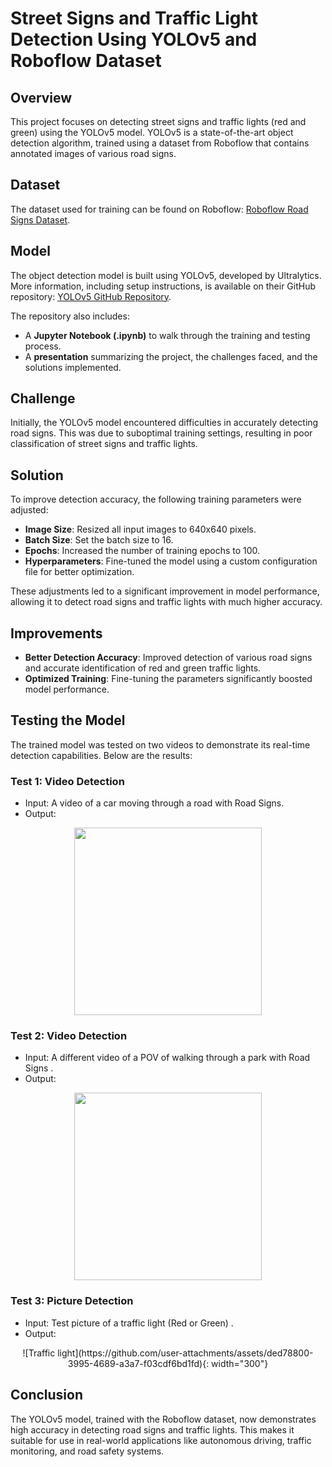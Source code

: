 # Street Signs and Traffic Light Detection Using YOLOv5 and Roboflow Dataset

## Overview
This project focuses on detecting street signs and traffic lights (red and green) using the YOLOv5 model. YOLOv5 is a state-of-the-art object detection algorithm, trained using a dataset from Roboflow that contains annotated images of various road signs.

## Dataset
The dataset used for training can be found on Roboflow:
[Roboflow Road Signs Dataset](https://universe.roboflow.com/roboflow-100/road-signs-6ih4y/dataset/2).

## Model
The object detection model is built using YOLOv5, developed by Ultralytics. More information, including setup instructions, is available on their GitHub repository:
[YOLOv5 GitHub Repository](https://github.com/ultralytics/yolov5).

The repository also includes:
- A **Jupyter Notebook (.ipynb)** to walk through the training and testing process.
- A **presentation** summarizing the project, the challenges faced, and the solutions implemented.

## Challenge
Initially, the YOLOv5 model encountered difficulties in accurately detecting road signs. This was due to suboptimal training settings, resulting in poor classification of street signs and traffic lights.

## Solution
To improve detection accuracy, the following training parameters were adjusted:
- **Image Size**: Resized all input images to 640x640 pixels.
- **Batch Size**: Set the batch size to 16.
- **Epochs**: Increased the number of training epochs to 100.
- **Hyperparameters**: Fine-tuned the model using a custom configuration file for better optimization.

These adjustments led to a significant improvement in model performance, allowing it to detect road signs and traffic lights with much higher accuracy.

## Improvements
- **Better Detection Accuracy**: Improved detection of various road signs and accurate identification of red and green traffic lights.
- **Optimized Training**: Fine-tuning the parameters significantly boosted model performance.

## Testing the Model
The trained model was tested on two videos to demonstrate its real-time detection capabilities. Below are the results:

### Test 1: Video Detection
- Input: A video of a car moving through a road with Road Signs.
- Output: 
<center>
  <img src="https://github.com/NouranAdel1/Street-signs-Traffic-Light-Detection/blob/main/Test_Demo1.gif" width="300">
</center>

### Test 2: Video Detection
- Input: A different video of a POV of walking through a park with Road Signs .
- Output:
<center>
  <img src="https://github.com/NouranAdel1/Street-signs-Traffic-Light-Detection/blob/main/Test_Demo2.gif" width="300">
</center>

### Test 3: Picture Detection
- Input: Test picture of a traffic light (Red or Green) .
- Output:
<center>
  ![Traffic light](https://github.com/user-attachments/assets/ded78800-3995-4689-a3a7-f03cdf6bd1fd){: width="300"}
</center>

## Conclusion
The YOLOv5 model, trained with the Roboflow dataset, now demonstrates high accuracy in detecting road signs and traffic lights. This makes it suitable for use in real-world applications like autonomous driving, traffic monitoring, and road safety systems.


